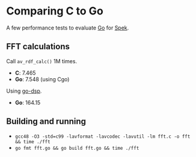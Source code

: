 # Comparing C to Go

A few performance tests to evaluate [Go](http://golang.org/) for [Spek](http://spek.cc/).

## FFT calculations

Call `av_rdf_calc()` 1M times.

* **C**: 7.465
* **Go**: 7.548 (using Cgo)

Using [go-dsp](https://github.com/mjibson/go-dsp).

* **Go**: 164.15

## Building and running

* `gcc48 -O3 -std=c99 -lavformat -lavcodec -lavutil -lm fft.c -o fft && time ./fft`
* `go fmt fft.go && go build fft.go && time ./fft`


